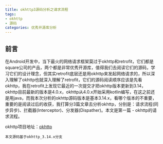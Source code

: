 ```yaml
---
title: okhttp3源码分析之请求流程
tags: 
- okhttp
- 源码
categories: 优秀开源库分析
---
```


## 前言

在Android开发中，当下最火的网络请求框架莫过于okhttp和retrofit，它们都是square公司的产品，两个都是非常优秀开源库，值得我们去阅读它们的源码，学习它们的设计理念，但其实retrofit底层还是用okhttp来发起网络请求的，所以深入理解了okhttp也就深入理解了retrofit，它们的源码阅读顺序应该是先看okhttp，我在retrofit上发现它最近的一次提交才把okhttp版本更新到3.14，okhttp目前最新的版本是4.0.x，okhttp从4.0.x开始采用kotlin编写，在这之前还是用java，而我本次分析的okhttp源码版本是基本3.14.x，看哪个版本的不重要，重要的是阅读过后的收获，我打算分3篇文章去分析okhttp，分别是：请求流程(同步异步)、拦截器(Interceptor)、分发器(Dispather)。本文是第一篇 - okhttp的请求流程。

okhttp项目地址：[okhttp](https://github.com/square/okhttp)

```
本文源码基于okhttp_3.14.x分支
```

